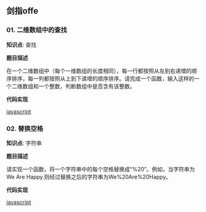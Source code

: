 ## 剑指offe

### 01. 二维数组中的查找

**知识点**: 查找

**题目描述**

在一个二维数组中（每个一维数组的长度相同），每一行都按照从左到右递增的顺序排序，每一列都按照从上到下递增的顺序排序。请完成一个函数，输入这样的一个二维数组和一个整数，判断数组中是否含有该整数。

**代码实现**

[javascript](01.js)


### 02. 替换空格

**知识点**: 字符串

**题目描述**

请实现一个函数，将一个字符串中的每个空格替换成“%20”。例如，当字符串为We Are Happy.则经过替换之后的字符串为We%20Are%20Happy。

**代码实现**

[javascript](02.js)